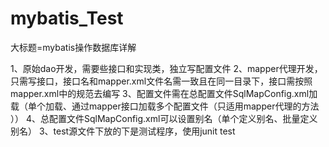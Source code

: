 # mybatis_Test
大标题=mybatis操作数据库详解

1、原始dao开发，需要些接口和实现类，独立写配置文件
2、mapper代理开发，只需写接口，接口名和mapper.xml文件名需一致且在同一目录下，接口需按照mapper.xml中的规范去编写
3、配置文件需在总配置文件SqlMapConfig.xml加载（单个加载、通过mapper接口加载多个配置文件（只适用mapper代理的方法 ））
4、总配置文件SqlMapConfig.xml可以设置别名（单个定义别名、批量定义别名）
3、test源文件下放的下是测试程序，使用junit test

